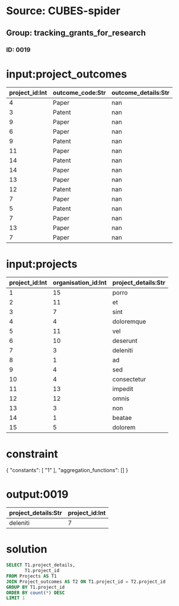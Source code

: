 # Source: CUBES-spider
## Group: tracking_grants_for_research
### ID: 0019

# input:project_outcomes

| project_id:Int | outcome_code:Str | outcome_details:Str |
|---|---|---|
| 4 | Paper | nan |
| 3 | Patent | nan |
| 9 | Paper | nan |
| 6 | Paper | nan |
| 9 | Patent | nan |
| 11 | Paper | nan |
| 14 | Patent | nan |
| 14 | Paper | nan |
| 13 | Paper | nan |
| 12 | Patent | nan |
| 7 | Paper | nan |
| 5 | Patent | nan |
| 7 | Paper | nan |
| 13 | Paper | nan |
| 7 | Paper | nan |

# input:projects

| project_id:Int | organisation_id:Int | project_details:Str |
|---|---|---|
| 1 | 15 | porro |
| 2 | 11 | et |
| 3 | 7 | sint |
| 4 | 4 | doloremque |
| 5 | 11 | vel |
| 6 | 10 | deserunt |
| 7 | 3 | deleniti |
| 8 | 1 | ad |
| 9 | 4 | sed |
| 10 | 4 | consectetur |
| 11 | 13 | impedit |
| 12 | 12 | omnis |
| 13 | 3 | non |
| 14 | 1 | beatae |
| 15 | 5 | dolorem |

# constraint

{
  "constants": [
    "1"
  ],
  "aggregation_functions": []
}

# output:0019

| project_details:Str | project_id:Int |
|---|---|
| deleniti | 7 |

# solution

```sql
SELECT T1.project_details,
       T1.project_id
FROM Projects AS T1
JOIN Project_outcomes AS T2 ON T1.project_id = T2.project_id
GROUP BY T1.project_id
ORDER BY count(*) DESC
LIMIT 1
```
